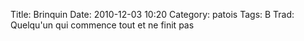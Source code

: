 Title: Brinquin
Date: 2010-12-03 10:20
Category: patois
Tags: B
Trad: Quelqu'un qui commence tout et ne finit pas
